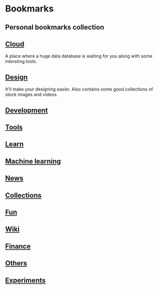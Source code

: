 # Bookmarks
Personal bookmarks collection
--
## [Cloud](categories/Cloud) 
A place where a huge data database is waiting for you along with some intersting tools.
## [Design](categories/Design)
It'll make your designing easier. Also contains some good collections of stock images and videos.
## [Development](categories/Development) 
## [Tools](categories/Tools)
## [Learn](categories/Learn) 
## [Machine learning](Machine%20Learning.md) 
## [News](categories/News) 
## [Collections](categories/Collections) 
## [Fun](categories/Fun)
## [Wiki](categories/Wiki) 
## [Finance](categories/Finance)
## [Others](Others.md) 
## [Experiments](categories/Experiments)
